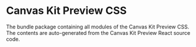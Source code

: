 # Canvas Kit Preview CSS

The bundle package containing all modules of the Canvas Kit Preview CSS. The contents are
auto-generated from the Canvas Kit Preview React source code.
